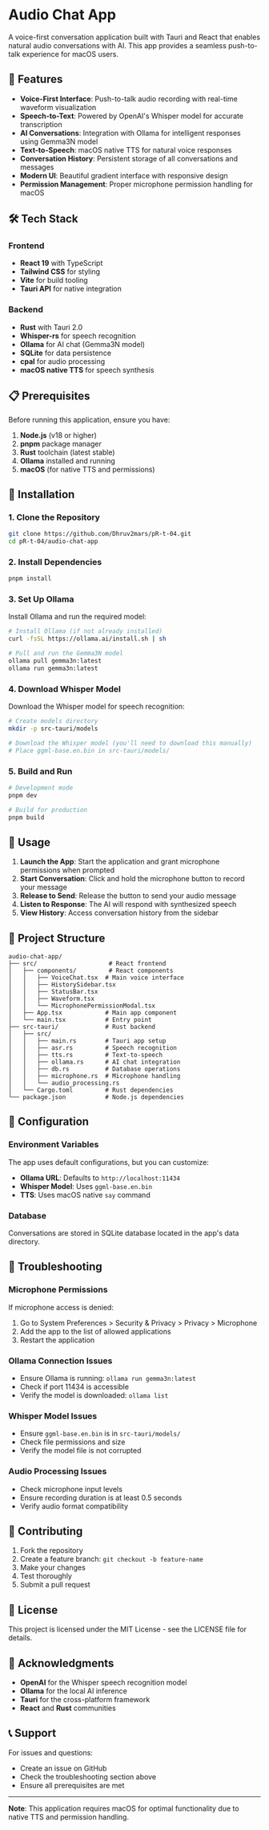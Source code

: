 # Audio Chat App

A voice-first conversation application built with Tauri and React that enables natural audio conversations with AI. This app provides a seamless push-to-talk experience for macOS users.

## 🎯 Features

- **Voice-First Interface**: Push-to-talk audio recording with real-time waveform visualization
- **Speech-to-Text**: Powered by OpenAI's Whisper model for accurate transcription
- **AI Conversations**: Integration with Ollama for intelligent responses using Gemma3N model
- **Text-to-Speech**: macOS native TTS for natural voice responses
- **Conversation History**: Persistent storage of all conversations and messages
- **Modern UI**: Beautiful gradient interface with responsive design
- **Permission Management**: Proper microphone permission handling for macOS

## 🛠️ Tech Stack

### Frontend
- **React 19** with TypeScript
- **Tailwind CSS** for styling
- **Vite** for build tooling
- **Tauri API** for native integration

### Backend
- **Rust** with Tauri 2.0
- **Whisper-rs** for speech recognition
- **Ollama** for AI chat (Gemma3N model)
- **SQLite** for data persistence
- **cpal** for audio processing
- **macOS native TTS** for speech synthesis

## 📋 Prerequisites

Before running this application, ensure you have:

1. **Node.js** (v18 or higher)
2. **pnpm** package manager
3. **Rust** toolchain (latest stable)
4. **Ollama** installed and running
5. **macOS** (for native TTS and permissions)

## 🚀 Installation

### 1. Clone the Repository
```bash
git clone https://github.com/Dhruv2mars/pR-t-04.git
cd pR-t-04/audio-chat-app
```

### 2. Install Dependencies
```bash
pnpm install
```

### 3. Set Up Ollama
Install Ollama and run the required model:
```bash
# Install Ollama (if not already installed)
curl -fsSL https://ollama.ai/install.sh | sh

# Pull and run the Gemma3N model
ollama pull gemma3n:latest
ollama run gemma3n:latest
```

### 4. Download Whisper Model
Download the Whisper model for speech recognition:
```bash
# Create models directory
mkdir -p src-tauri/models

# Download the Whisper model (you'll need to download this manually)
# Place ggml-base.en.bin in src-tauri/models/
```

### 5. Build and Run
```bash
# Development mode
pnpm dev

# Build for production
pnpm build
```

## 🎤 Usage

1. **Launch the App**: Start the application and grant microphone permissions when prompted
2. **Start Conversation**: Click and hold the microphone button to record your message
3. **Release to Send**: Release the button to send your audio message
4. **Listen to Response**: The AI will respond with synthesized speech
5. **View History**: Access conversation history from the sidebar

## 📁 Project Structure

```
audio-chat-app/
├── src/                    # React frontend
│   ├── components/         # React components
│   │   ├── VoiceChat.tsx  # Main voice interface
│   │   ├── HistorySidebar.tsx
│   │   ├── StatusBar.tsx
│   │   ├── Waveform.tsx
│   │   └── MicrophonePermissionModal.tsx
│   ├── App.tsx            # Main app component
│   └── main.tsx           # Entry point
├── src-tauri/             # Rust backend
│   ├── src/
│   │   ├── main.rs        # Tauri app setup
│   │   ├── asr.rs         # Speech recognition
│   │   ├── tts.rs         # Text-to-speech
│   │   ├── ollama.rs      # AI chat integration
│   │   ├── db.rs          # Database operations
│   │   ├── microphone.rs  # Microphone handling
│   │   └── audio_processing.rs
│   └── Cargo.toml         # Rust dependencies
└── package.json           # Node.js dependencies
```

## 🔧 Configuration

### Environment Variables
The app uses default configurations, but you can customize:

- **Ollama URL**: Defaults to `http://localhost:11434`
- **Whisper Model**: Uses `ggml-base.en.bin`
- **TTS**: Uses macOS native `say` command

### Database
Conversations are stored in SQLite database located in the app's data directory.

## 🐛 Troubleshooting

### Microphone Permissions
If microphone access is denied:
1. Go to System Preferences > Security & Privacy > Privacy > Microphone
2. Add the app to the list of allowed applications
3. Restart the application

### Ollama Connection Issues
- Ensure Ollama is running: `ollama run gemma3n:latest`
- Check if port 11434 is accessible
- Verify the model is downloaded: `ollama list`

### Whisper Model Issues
- Ensure `ggml-base.en.bin` is in `src-tauri/models/`
- Check file permissions and size
- Verify the model file is not corrupted

### Audio Processing Issues
- Check microphone input levels
- Ensure recording duration is at least 0.5 seconds
- Verify audio format compatibility

## 🤝 Contributing

1. Fork the repository
2. Create a feature branch: `git checkout -b feature-name`
3. Make your changes
4. Test thoroughly
5. Submit a pull request

## 📄 License

This project is licensed under the MIT License - see the LICENSE file for details.

## 🙏 Acknowledgments

- **OpenAI** for the Whisper speech recognition model
- **Ollama** for the local AI inference
- **Tauri** for the cross-platform framework
- **React** and **Rust** communities

## 📞 Support

For issues and questions:
- Create an issue on GitHub
- Check the troubleshooting section above
- Ensure all prerequisites are met

---

**Note**: This application requires macOS for optimal functionality due to native TTS and permission handling. 
